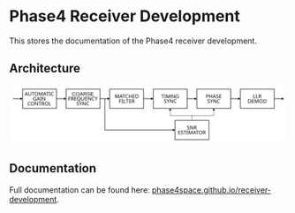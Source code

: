 # Phase4 Receiver Development

This stores the documentation of the Phase4 receiver development.

## Architecture

![Receiver Architecture](docs/receiver_architecture.svg)

## Documentation

Full documentation can be found here: [phase4space.github.io/receiver-development](phase4space.github.io/receiver-development).